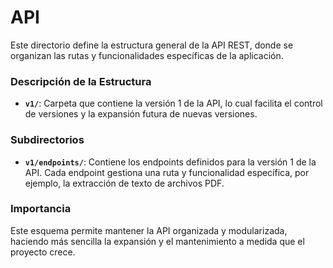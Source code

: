 # API

Este directorio define la estructura general de la API REST, donde se organizan las rutas y funcionalidades específicas de la aplicación.

### Descripción de la Estructura
- **`v1/`**: Carpeta que contiene la versión 1 de la API, lo cual facilita el control de versiones y la expansión futura de nuevas versiones.

### Subdirectorios
- **`v1/endpoints/`**: Contiene los endpoints definidos para la versión 1 de la API. Cada endpoint gestiona una ruta y funcionalidad específica, por ejemplo, la extracción de texto de archivos PDF.

### Importancia
Este esquema permite mantener la API organizada y modularizada, haciendo más sencilla la expansión y el mantenimiento a medida que el proyecto crece.

